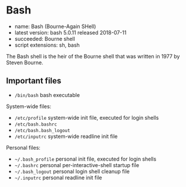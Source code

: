 # Bash

- name: Bash (Bourne-Again SHell)
- latest version: bash 5.0.11 released 2018-07-11
- succeeded: Bourne shell
- script extensions: sh, bash

The Bash shell is the heir of the Bourne shell that was written in 1977 by Steven Bourne.


## Important files

- `/bin/bash` bash executable

System-wide files:
- `/etc/profile` system-wide init file, executed for login shells
- `/etc/bash.bashrc`
- `/etc/bash.bash_logout`
- `/etc/inputrc` system-wide readline init file

Personal files:
- `~/.bash_profile` personal init file, executed for login shells
- `~/.bashrc` personal per-interactive-shell startup file
- `~/.bash_logout` personal login shell cleanup file
- `~/.inputrc` personal readline init file
